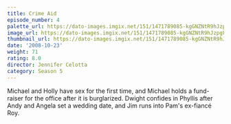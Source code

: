 ```yaml
---
title: Crime Aid
episode_number: 4
palette_url: https://dato-images.imgix.net/151/1471789085-kgGNZNtR9hJzpgFAiQPaXFSwgPh.jpg?ixlib=rb-1.1.0&ch=DPR%2CWidth&auto=enhance&palette=json
image_url: https://dato-images.imgix.net/151/1471789085-kgGNZNtR9hJzpgFAiQPaXFSwgPh.jpg?ixlib=rb-1.1.0&ch=DPR%2CWidth&auto=compress%2Cformat&w=500
thumbnail_url: https://dato-images.imgix.net/151/1471789085-kgGNZNtR9hJzpgFAiQPaXFSwgPh.jpg?ixlib=rb-1.1.0&ch=DPR%2CWidth&auto=enhance&w=500&h=280&fit=crop&fm=jpg
date: '2008-10-23'
weight: 71
rating: 8.0
director: Jennifer Celotta
category: Season 5
---
```


Michael and Holly have sex for the first time, and Michael holds a fund-raiser for the office after it is burglarized. Dwight confides in Phyllis after Andy and Angela set a wedding date, and Jim runs into Pam's ex-fiancé Roy.